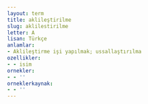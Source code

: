 ```yaml
---
layout: term
title: aklileştirilme
slug: aklilestirilme
letter: A
lisan: Türkçe
anlamlar:
- Aklileştirme işi yapılmak; ussallaştırılma
ozellikler:
- - isim
ornekler:
- - ''
orneklerkaynak:
- - ''
---
```

